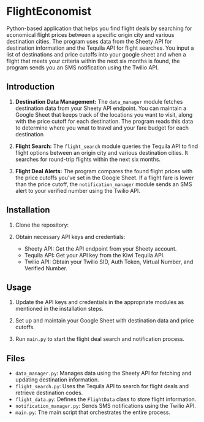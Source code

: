 # FlightEconomist

Python-based application that helps you find flight deals by searching for economical flight prices between a specific origin city and various destination cities. The program uses data from the Sheety API for destination information and the Tequila API for flight searches. You input a list of destinations and price cutoffs into your google sheet and when a flight that meets your criteria within the next six months is found, the program sends you an SMS notification using the Twilio API.

## Introduction

1. **Destination Data Management:** The `data_manager` module fetches destination data from your Sheety API endpoint. You can maintain a Google Sheet that keeps track of the locations you want to visit, along with the price cutoff for each destination. The program reads this data to determine where you wnat to travel and your fare budget for each destination

2. **Flight Search:** The `flight_search` module queries the Tequila API to find flight options between an origin city and various destination cities. It searches for round-trip flights within the next six months.

3. **Flight Deal Alerts:** The program compares the found flight prices with the price cutoffs you've set in the Google Sheet. If a flight fare is lower than the price cutoff, the `notification_manager` module sends an SMS alert to your verified number using the Twilio API.

## Installation

1. Clone the repository:

2. Obtain necessary API keys and credentials:
   - Sheety API: Get the API endpoint from your Sheety account.
   - Tequila API: Get your API key from the Kiwi Tequila API.
   - Twilio API: Obtain your Twilio SID, Auth Token, Virtual Number, and Verified Number.

## Usage

1. Update the API keys and credentials in the appropriate modules as mentioned in the installation steps.

2. Set up and maintain your Google Sheet with destination data and price cutoffs.

3. Run `main.py` to start the flight deal search and notification process.

## Files

- `data_manager.py`: Manages data using the Sheety API for fetching and updating destination information.
- `flight_search.py`: Uses the Tequila API to search for flight deals and retrieve destination codes.
- `flight_data.py`: Defines the `FlightData` class to store flight information.
- `notification_manager.py`: Sends SMS notifications using the Twilio API.
- `main.py`: The main script that orchestrates the entire process.

